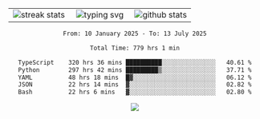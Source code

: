 <div align="center">
  <table style="border: none;" border="0" cellspacing="0" cellpadding="0">
    <tr>
      <td align="center" width="33%">
        <img src="https://github-readme-streak-stats.herokuapp.com/?user=kurtismassey&theme=tokyonight&hide_border=true" alt="streak stats" />
      </td>
      <td align="center" width="33%">
        <img src="https://readme-typing-svg.herokuapp.com/?font=Fira+Code&weight=600&size=15&duration=4000&pause=1000&color=00FF00&center=true&vCenter=true&random=false&width=150&lines=Hey%2C+I%27m+Kurtis!" alt="typing svg" />
      </td>
      <td align="center" width="33%">
        <img src="https://github-readme-stats.vercel.app/api?username=kurtismassey&show_icons=true&theme=tokyonight&hide_title=true" alt="github stats" />
      </td>
    </tr>
  </table>
</div>
<div align="center">

<!--START_SECTION:waka-->

```txt
From: 10 January 2025 - To: 13 July 2025

Total Time: 779 hrs 1 min

TypeScript    320 hrs 36 mins ██████████░░░░░░░░░░░░░░░   40.61 %
Python        297 hrs 42 mins █████████▒░░░░░░░░░░░░░░░   37.71 %
YAML          48 hrs 18 mins  █▓░░░░░░░░░░░░░░░░░░░░░░░   06.12 %
JSON          22 hrs 14 mins  ▓░░░░░░░░░░░░░░░░░░░░░░░░   02.82 %
Bash          22 hrs 6 mins   ▓░░░░░░░░░░░░░░░░░░░░░░░░   02.80 %
```

<!--END_SECTION:waka-->

  <img src="https://github-readme-activity-graph.vercel.app/graph?username=kurtismassey&theme=tokyo-night&hide_border=true&custom_title=Contribution%20Graph" />

</div>